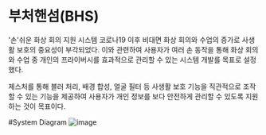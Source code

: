 # 부처핸섬(BHS)
'손'쉬운 화상 회의 지원 시스템
코로나19 이후 비대면 화상 회의와 수업의 증가로 사생활 보호의 중요성이 부각되었다. 이와 관련하여 사용자가 여러 손 동작을 통해 화상 회의와 수업 중 개인의 프라이버시를 효과적으로 관리할 수 있는 시스템 개발를 목표로 설정했다.

제스처를 통해 블러 처리, 배경 합성, 얼굴 필터 등 사생활 보호 기능을 직관적으로 조작할 수 있는 기능을 제공하여 사용자가 개인 정보를 보다 안전하게 관리할 수 있도록 지원하는 것이 목표이다.

#System Diagram
![image](https://github.com/user-attachments/assets/87095b64-c252-494c-a50f-24de7e30204e)


